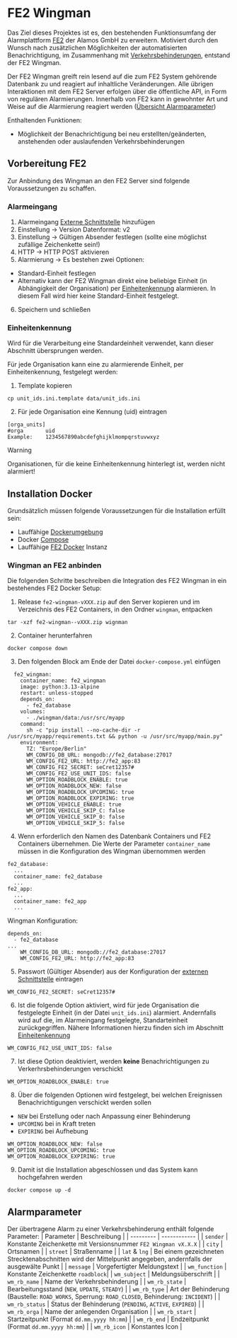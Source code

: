 # FE2 Wingman
Das Ziel dieses Projektes ist es, den bestehenden Funktionsumfang der Alarmplattform [FE2](https://alamos.gmbh/loesungen/alarmplattform) der Alamos GmbH zu erweitern. Motiviert durch den Wunsch nach zusätzlichen Möglichkeiten der automatisierten Benachrichtigung, im Zusammenhang mit [Verkehrsbehinderungen](https://alamos-support.atlassian.net/wiki/spaces/documentation/pages/219480778/Verkehrsbehinderungen#Dokumente-anh%C3%A4ngen-FE2-2.38), entstand der FE2 Wingman.

Der FE2 Wingman greift rein lesend auf die zum FE2 System gehörende Datenbank zu und reagiert auf inhaltliche Veränderungen. Alle übrigen Interaktionen mit dem FE2 Server erfolgen über die öffentliche API, in Form von regulären Alarmierungen. Innerhalb von FE2 kann in gewohnter Art und Weise auf die Alarmierung reagiert werden ([Übersicht Alarmparameter](#alarmparameter))

Enthaltenden Funktionen:
* Möglichkeit der Benachrichtigung bei neu erstellten/geänderten, anstehenden oder auslaufenden Verkehrsbehinderungen

## Vorbereitung FE2
Zur Anbindung des Wingman an den FE2 Server sind folgende Voraussetzungen zu schaffen.

### Alarmeingang
1. Alarmeingang [Externe Schnittstelle](https://alamos-support.atlassian.net/wiki/spaces/documentation/pages/219480366/Externe+Schnittstelle) hinzufügen
2. Einstellung -> Version Datenformat: v2
3. Einstellung -> Gültigen Absender festlegen (sollte eine möglichst zufällige Zeichenkette sein!)
4. HTTP -> HTTP POST aktivieren
5. Alarmierung -> Es bestehen zwei Optionen:
  - Standard-Einheit festlegen
  - Alternativ kann der FE2 Wingman direkt eine beliebige Einheit (in Abhängigkeit der Organisation) per [Einheitenkennung](#einheitenkennung) alarmieren. In diesem Fall wird hier keine Standard-Einheit festgelegt.
6. Speichern und schließen

### Einheitenkennung
Wird für die Verarbeitung eine Standardeinheit verwendet, kann dieser Abschnitt übersprungen werden.

Für jede Organisation kann eine zu alarmierende Einheit, per Einheitenkennung, festgelegt werden:

1. Template kopieren
```
cp unit_ids.ini.template data/unit_ids.ini
```
2. Für jede Organisation eine Kennung (uid) eintragen
```
[orga_units]
#orga       uid
Example:    1234567890abcdefghijklmompqrstuvwxyz
```
> [!WARNING]
> Organisationen, für die keine Einheitenkennung hinterlegt ist, werden nicht alarmiert!

## Installation Docker
Grundsätzlich müssen folgende Voraussetzungen für die Installation erfüllt sein:
* Lauffähige [Dockerumgebung](https://docs.docker.com/get-started/get-docker/)
* Docker [Compose](https://getcomposer.org/download/)
* Lauffähige [FE2 Docker](https://github.com/alamos-gmbh/fe2-docker) Instanz

### Wingman an FE2 anbinden
Die folgenden Schritte beschreiben die Integration des FE2 Wingman in ein bestehendes FE2 Docker Setup:

1. Release `fe2-wingman-vXXX.zip` auf den Server kopieren und im Verzeichnis des FE2 Containers, in den Ordner `wingman`, entpacken 
```
tar -xzf fe2-wingman--vXXX.zip wignman
```
2. Container herunterfahren
```
docker compose down
```
3. Den folgenden Block am Ende der Datei `docker-compose.yml` einfügen
```
  fe2_wingman:
    container_name: fe2_wingman
    image: python:3.13-alpine
    restart: unless-stopped
    depends_on:
      - fe2_database
    volumes:
      - ./wingman/data:/usr/src/myapp
    command:
      sh -c "pip install --no-cache-dir -r /usr/src/myapp/requirements.txt && python -u /usr/src/myapp/main.py"
    environment:
      TZ: "Europe/Berlin"
      WM_CONFIG_DB_URL: mongodb://fe2_database:27017
      WM_CONFIG_FE2_URL: http://fe2_app:83
      WM_CONFIG_FE2_SECRET: seCret12357#
      WM_CONFIG_FE2_USE_UNIT_IDS: false
      WM_OPTION_ROADBLOCK_ENABLE: true
      WM_OPTION_ROADBLOCK_NEW: false
      WM_OPTION_ROADBLOCK_UPCOMING: true
      WM_OPTION_ROADBLOCK_EXPIRING: true
	  WM_OPTION_VEHICLE_ENABLE: true
	  WM_OPTION_VEHICLE_SKIP_C: false
	  WM_OPTION_VEHICLE_SKIP_0: false
	  WM_OPTION_VEHICLE_SKIP_5: false
```
4. Wenn erforderlich den Namen des Datenbank Containers und FE2 Containers übernehmen. Die Werte der Parameter `container_name` müssen in die Konfiguration des Wingman übernommen werden
```
fe2_database:
  ...
  container_name: fe2_database
  ...
fe2_app:
  ...
  container_name: fe2_app
  ...
```
Wingman Konfiguration:
```
depends_on:
  - fe2_database
...
    WM_CONFIG_DB_URL: mongodb://fe2_database:27017
	WM_CONFIG_FE2_URL: http://fe2_app:83
```
5. Passwort (Gültiger Absender) aus der Konfiguration der [externen Schnittstelle](#vorbereitung-fe2) eintragen
```
WM_CONFIG_FE2_SECRET: seCret12357#
```
6. Ist die folgende Option aktiviert, wird für jede Organisation die festgelegte Einheit (in der Datei `unit_ids.ini`) alarmiert. Andernfalls wird auf die, im Alarmeingang festgelegte, Standarteinheit zurückgegriffen. Nähere Informationen hierzu finden sich im Abschnitt [Einheitenkennung](#einheitenkennung)  
```
WM_CONFIG_FE2_USE_UNIT_IDS: false
```
7. Ist diese Option deaktiviert, werden __keine__ Benachrichtigungen zu Verkerhrsbehinderungen verschickt
```
WM_OPTION_ROADBLOCK_ENABLE: true
```
8. Über die folgenden Optionen wird festgelegt, bei welchen Ereignissen Benachrichtigungen verschickt werden sollen
 - `NEW` bei Erstellung oder nach Anpassung einer Behinderung
 - `UPCOMING` bei in Kraft treten
 - `EXPIRING` bei Aufhebung
```
WM_OPTION_ROADBLOCK_NEW: false
WM_OPTION_ROADBLOCK_UPCOMING: true
WM_OPTION_ROADBLOCK_EXPIRING: true
```
9. Damit ist die Installation abgeschlossen und das System kann hochgefahren werden
```
docker compose up -d
```

## Alarmparameter
 Der übertragene Alarm zu einer Verkehrsbehinderung enthält folgende Parameter:
| Parameter | Beschreibung |
| --------- | ------------ |
| `sender` | Konstante Zeichenkette mit Versionsnummer `FE2 Wingman vX.X.X`  |
| `city` | Ortsnamen |
| `street` | Straßenname |
| `lat` & `lng` | Bei einem gezeichneten Strecktenabschnitten wird der Mittelpunkt angegeben, andernfalls der ausgewälte Punkt |
| `message` | Vorgefertigter Meldungstext |
| `wm_function` | Konstante Zeichenkette `roadblock`|
| `wm_subject` | Meldungsüberschrift |
| `wm_rb_name` | Name der Verkehrsbehinderung |
| `wm_rb_state` | Bearbeitungsstand (`NEW`, `UPDATE`, `STEADY`) |
| `wm_rb_type` | Art der Behinderung (Baustelle: `ROAD_WORKS`, Sperrung: `ROAD_CLOSED`, Behinderung: `INCIDENT`) |
| `wm_rb_status` | Status der Behinderung (`PENDING`, `ACTIVE`, `EXPIRED`) |
| `wm_rb_orga` | Name der anlegenden Organisation |
| `wm_rb_start` | Startzeitpunkt (Format `dd.mm.yyyy hh:mm`) |
| `wm_rb_end` | Endzeitpunkt (Format `dd.mm.yyyy hh:mm`) |
| `wm_rb_icon` | Konstantes Icon |

